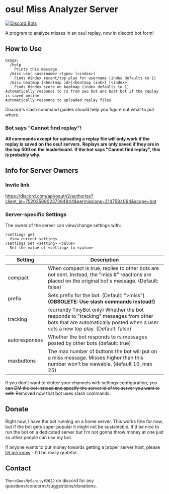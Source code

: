 # osu! Miss Analyzer Server

[![Discord Bots](https://top.gg/api/widget/752035690237394944.svg)](https://top.gg/bot/752035690237394944)


A program to analyze misses in an osu! replay, now in discord bot form!

## How to Use

```
Usage:
  /help
    Prints this message.
  /miss user <username> <type> [<index>]
    Finds #index recent/top play for username (index defaults to 1)
  /miss beatmap {<beatmap id>|<beatmap link>} [<index>]
    Finds #index score on beatmap (index defaults to 1)
Automatically responds to rs from owo bot and boat bot if the replay is saved online
Automatically responds to uploaded replay files
```

Discord's slash command guides should help you figure out what to put where.

### Bot says "Cannot find replay"!
**All commands except for uploading a replay file will only work if the replay is saved on the osu! servers.**
**Replays are only saved if they are in the top 500 on the leaderboard.**
**If the bot says "Cannot find replay", this is probably why.**

## Info for Server Owners

### Invite link
https://discord.com/api/oauth2/authorize?client_id=752035690237394944&permissions=2147584064&scope=bot

### Server-specific Settings
The owner of the server can view/change settings with:
```
/settings get
  View current settings
/settings set <setting> <value>
  Set the value of <setting> to <value>
```
|Setting|Description|
|-|-|
|compact|When compact is true, replies to other bots are not sent. Instead, the "miss #" reactions are placed on the original bot's message. (Default: false)|
|prefix|Sets prefix for the bot. (Default: ">miss") **(OBSOLETE: Use slash commands instead!)**|
|tracking|(currently TinyBot only) Whether the bot responds to "tracking" messages from other bots that are automatically posted when a user sets a new top play. (Default: false)|
|autoresponses|Whether the bot responds to rs messages posted by other bots (default: true)|
|maxbuttons|The max number of buttons the bot will put on a miss message. Misses higher than this number won't be viewable. (default 10, max 25)|

~~If you don't want to clutter your channels with settings configuration, you can DM the bot instead and specify the server id of the server you want to edit.~~
Removed now that bot uses slash commands.

## Donate

Right now, I have the bot running on a home server. This works fine for now, but if the bot gets super popular it might not be sustainable.
It'd be nice to run the bot on a dedicated server but I'm not gonna throw money at one just so other people can use my bot.

If anyone wants to put money towards getting a proper server host, please [let me know](#contact) - I'd be really grateful.


## Contact

`ThereGoesMySanity#2622` on discord for any questions/concerns/suggestions/donations.

